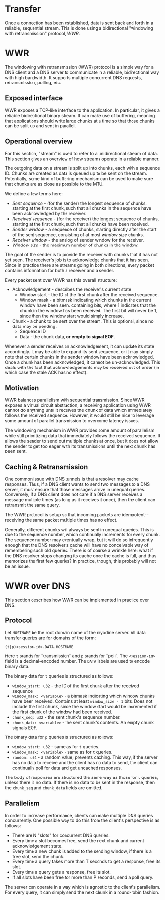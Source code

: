 # Transfer

Once a connection has been established, data is sent back and forth in a reliable, sequential stream. This is done using a bidirectional "windowing with retransmission" protocol, *WWR*.

# WWR

The windowing with retransmission (WWR) protocol is a simple way for a DNS client and a DNS server to communicate in a reliable, bidirectional way with high bandwidth. It supports multiple concurrent DNS requests, retransmission, polling, etc.

## Exposed interface

WWR exposes a TCP-like interface to the application. In particular, it gives a reliable bidirectional binary stream. It can make use of buffering, meaning that applications should write large chunks at a time so that those chunks can be split up and sent in parallel.

## Operational overview

For this section, "stream" is used to refer to a unidirectional stream of data. This section gives an overview of how streams operate in a reliable manner.

The outgoing data on a stream is split up into chunks, each with a sequence ID. Chunks are created as data is queued up to be sent on the stream. Potentially, some kind of buffering mechanism can be used to make sure that chunks are as close as possible to the MTU.

We define a few terms here:

 * *Sent sequence* - (for the sender) the longest sequence of chunks, starting at the first chunk, such that all chunks in the sequence have been acknowledged by the receiver.
 * *Received sequence* - (for the receiver) the longest sequence of chunks, starting at the first chunk, such that all chunks have been received.
 * *Sender window* - a sequence of chunks, starting directly after the start of the sent sequence, consisting of at most *window size* chunks.
 * *Receiver window* - the analog of sender window for the receiver.
 * *Window size* - the maximum number of chunks in the window.

The goal of the sender is to provide the receiver with chunks that it has not yet seen. The receiver's job is to acknowledge chunks that it has seen. Since in practice there are streams going in both directions, every packet contains information for both a receiver and a sender.

Every packet sent over WWR has this overall structure:

 * Acknowledgement - describes the receiver's current state
   * Window start - the ID of the first chunk after the received sequence.
   * Window mask - a bitmask indicating which chunks in the current window have been seen. containing  bits, where 1 indicates that the chunk in the window has been received. The first bit will never be 1, since then the window start would simply increase.
 * Chunk - a chunk to be sent over the stream. This is optional, since no data may be pending.
   * Sequence ID
   * Data - the chunk data, **or empty to signal EOF**.

Whenever a sender receives an acknowledgement, it can update its state accordingly. It may be able to expand its sent sequence, or it may simply note that certain chunks in the sender window have been acknowledged. Once a chunk has been acknowledged, it cannot be un-acknowledged. This deals with the fact that acknowledgements may be received out of order (in which case the stale ACK has no effect).

## Motivation

WWR balances parallelism with sequential transmission. Since WWR exposes a virtual circuit abstraction, a receiving application using WWR cannot do anything until it receives the chunk of data which immediately follows the received sequence. However, it would still be nice to leverage some amount of parallel transmission to overcome latency issues.

The windowing mechanism in WWR provides some amount of parallelism while still prioritizing data that immediately follows the received sequence. It allows the sender to send out multiple chunks at once, but it does not allow the sender to get too eager with its transmissions until the next chunk has been sent.

## Caching & Retransmission

One common issue with DNS tunnels is that a resolver may cache responses. Thus, if a DNS client wants to send two messages to a DNS server, it must ensure that those messages arrive in unequal queries. Conversely, if a DNS client does not care if a DNS server receives a message multiple times (as long as it receives it once), then the client can retransmit the same query.

The WWR protocol is setup so that incoming packets are idempotent--receiving the same packet multiple times has no effect.

Generally, different chunks will always be sent in unequal queries. This is due to the sequence number, which continually increments for every chunk. The sequence number may eventually wrap, but it will do so infrequently enough that the DNS resolver's cache will have no conceivable way of remembering such old queries. There is of course a wrinkle here: what if the DNS resolver stops changing its cache once the cache is full, and thus memorizes the first few queries? In practice, though, this probably will not be an issue.

# WWR over DNS

This section describes how WWR can be implemented in practice over DNS.

## Protocol

Let `HOSTNAME` be the root domain name of the myodine server. All data transfer queries are for domains of the form:

```
(t|p)<session-id>.DATA.HOSTNAME
```

Here `t` stands for "transmission" and `p` stands for "poll". The `<session-id>` field is a decimal-encoded number. The `DATA` labels are used to encode binary data.

The binary data for `t` queries is structured as follows:

 * `window_start: u32` - the ID of the first chunk after the received sequence.
 * `window_mask: <variable>` - a bitmask indicating which window chunks have been received. Contains at least `window_size - 1` bits. Does not include the first chunk, since the window start would be incremented if the first chunk of the window had been received.
 * `chunk_seq: u32` - the sent chunk's sequence number.
 * `chunk_data: <variable>` - the sent chunk's contents. An empty chunk signals EOF.

The binary data for `p` queries is structured as follows:

 * `window_start: u32` - same as for `t` queries.
 * `window_mask: <variable>` - same as for `t` queries.
 * `random: u64` - a random value; prevents caching. This way, if the server has no data to receive and the client has no data to send, the client can continually poll for data and get uncached responses.

The body of responses are structured the same way as those for `t` queries, unless there is no data. If there is no data to be sent in the response, then the `chunk_seq` and `chunk_data` fields are omitted.

## Parallelism

In order to increase performance, clients can make multiple DNS queries concurrently. One possible way to do this from the client's perspective is as follows:

 * There are N "slots" for concurrent DNS queries.
 * Every time a slot becomes free, send the next chunk and current acknowledgement state.
 * Every time a new chunk is added to the sending window, if there is a free slot, send the chunk.
 * Every time a query takes more than T seconds to get a response, free its slot.
 * Every time a query gets a response, free its slot.
 * If all slots have been free for more than P seconds, send a poll query.

The server can operate in a way which is agnostic to the client's parallelism. For every query, it can simply send the next chunk in a round-robin fashion.
